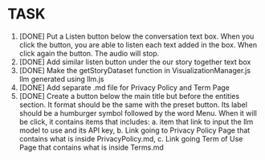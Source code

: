 # TASK
1. [DONE] Put a Listen button below the conversation text box. When you click the button, you are able to listen each text added in the box. When click again the button. The audio will stop.
2. [DONE] Add similar listen button under the our story together text box
3. [DONE] Make the getStoryDataset function in VisualizationManager.js llm generated using llm.js
4. [DONE] Add separate .md file for Privacy Policy and Term Page
5. [DONE] Create a button below the main title but before the entities section. It format should be the same with the preset button. Its label should be a humburger symbol followed by the word Menu. When it will be click, it contains items that includes: a. item that link to input the llm model to use and its API key, b. Link going to Privacy Policy Page that contains what is inside PrivacyPolicy.md, c. Link going Term of Use Page that contains what is inside Terms.md